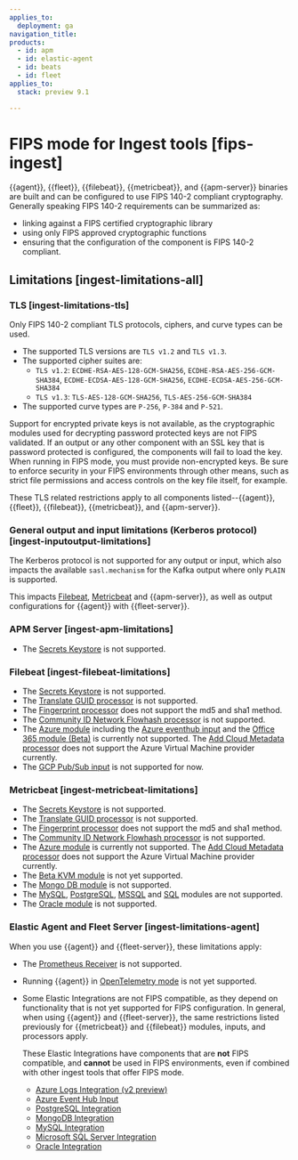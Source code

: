 ```yaml
---
applies_to:
  deployment: ga
navigation_title: 
products:
  - id: apm
  - id: elastic-agent
  - id: beats
  - id: fleet
applies_to:
  stack: preview 9.1

---
```


# FIPS mode for Ingest tools [fips-ingest]

{{agent}}, {{fleet}}, {{filebeat}}, {{metricbeat}}, and {{apm-server}} binaries are built and can be configured to use FIPS 140-2 compliant cryptography.
Generally speaking FIPS 140-2 requirements can be summarized as:
- linking against a FIPS certified cryptographic library
- using only FIPS approved cryptographic functions
- ensuring that the configuration of the component is FIPS 140-2 compliant.


## Limitations [ingest-limitations-all]

### TLS [ingest-limitations-tls]

Only FIPS 140-2 compliant TLS protocols, ciphers, and curve types can be used. 
* The supported TLS versions are `TLS v1.2` and `TLS v1.3`. 
* The supported cipher suites are:
  * `TLS v1.2`: `ECDHE-RSA-AES-128-GCM-SHA256`, `ECDHE-RSA-AES-256-GCM-SHA384`, `ECDHE-ECDSA-AES-128-GCM-SHA256`, `ECDHE-ECDSA-AES-256-GCM-SHA384`
  * `TLS v1.3`: `TLS-AES-128-GCM-SHA256`, `TLS-AES-256-GCM-SHA384`
* The supported curve types are `P-256`, `P-384` and `P-521`.

Support for encrypted private keys is not available, as the cryptographic modules used for decrypting password protected keys are not FIPS validated. If an output or any other component with an SSL key that is password protected is configured, the components will fail to load the key. When running in FIPS mode, you must provide non-encrypted keys.
Be sure to enforce security in your FIPS environments through other means, such as strict file permissions and access controls on the key file itself, for example. 

These TLS related restrictions apply to all components listed--{{agent}}, {{fleet}}, {{filebeat}}, {{metricbeat}}, and {{apm-server}}. 

### General output and input limitations (Kerberos protocol) [ingest-inputoutput-limitations]

The Kerberos protocol is not supported for any output or input, which also impacts the available `sasl.mechanism` for the Kafka output where only `PLAIN` is supported. 

This impacts [Filebeat](beats://reference/filebeat/configuration-kerberos.md), [Metricbeat](beats://reference/metricbeat/configuration-kerberos.md) and {{apm-server}}, as well as output configurations for {{agent}} with {{fleet-server}}. 


### APM Server [ingest-apm-limitations]

* The [Secrets Keystore](/solutions/observability/apm/secrets-keystore-for-secure-settings.md) is not supported. 

### Filebeat [ingest-filebeat-limitations]

* The [Secrets Keystore](beats://reference/filebeat/keystore.md) is not supported. 
* The [Translate GUID processor](beats://reference/filebeat/processor-translate-guid.md) is not supported.
* The [Fingerprint processor](beats://reference/filebeat/fingerprint.md) does not support the md5 and sha1 method. 
* The [Community ID Network Flowhash processor](beats://reference/filebeat/community-id.md) is not supported. 
* The [Azure module](beats://reference/filebeat/filebeat-module-azure.md) including the [Azure eventhub input](beats://reference/filebeat/filebeat-input-azure-eventhub.md) and the [Office 365 module (Beta)](beats://reference/filebeat/filebeat-module-o365.md) is currently not supported. The [Add Cloud Metadata processor](beats://reference/filebeat/add-cloud-metadata.md) does not support the Azure Virtual Machine provider currently. 
* The [GCP Pub/Sub input](beats://reference/filebeat/filebeat-input-gcp-pubsub.md) is not supported for now. 

### Metricbeat [ingest-metricbeat-limitations]

* The [Secrets Keystore](beats://reference/metricbeat/keystore.md) is not supported. 
* The [Translate GUID processor](beats://reference/metricbeat/processor-translate-guid.md) is not supported.
* The [Fingerprint processor](beats://reference/metricbeat/fingerprint.md) does not support the md5 and sha1 method. 
* The [Community ID Network Flowhash processor](beats://reference/metricbeat/community-id.md) is not supported. 
* The [Azure module](beats://reference/metricbeat/metricbeat-module-azure.md) is currently not supported. The [Add Cloud Metadata processor](beats://reference/metricbeat/add-cloud-metadata.md) does not support the Azure Virtual Machine provider currently. 
* The [Beta KVM module](beats://reference/metricbeat/metricbeat-module-kvm.md) is not yet supported.
* The [Mongo DB module](beats://reference/metricbeat/metricbeat-module-mongodb.md) is not supported. 
* The [MySQL](beats://reference/metricbeat/metricbeat-module-mysql.md), [PostgreSQL](beats://reference/metricbeat/metricbeat-module-postgresql.md), [MSSQL](beats://reference/metricbeat/metricbeat-module-mssql.md) and [SQL](beats://reference/metricbeat/metricbeat-module-sql.md) modules are not supported. 
* The [Oracle module](beats://reference/metricbeat/metricbeat-module-oracle.md) is not supported. 

### Elastic Agent and Fleet Server [ingest-limitations-agent]

When you use {{agent}} and {{fleet-server}}, these limitations apply:
* The [Prometheus Receiver](https://www.elastic.co/docs/reference/integrations/prometheus) is not supported. 
* Running {{agent}} in [OpenTelemetry mode](https://github.com/elastic/elastic-agent/blob/main/internal/pkg/otel/README.md) is not yet supported. 
* Some Elastic Integrations are not FIPS compatible, as they depend on functionality that is not yet supported for FIPS configuration. In general, when using {{agent}} and {{fleet-server}}, the same restrictions listed previously for {{metricbeat}} and {{filebeat}} modules, inputs, and processors apply.

  These Elastic Integrations have components that are **not** FIPS compatible, and **cannot** be used in FIPS environments, even if combined with other ingest tools that offer FIPS mode. 

  - [Azure Logs Integration (v2 preview)](integration-docs://reference/azure/events.md)
  - [Azure Event Hub Input](integration-docs://reference/azure/eventhub.md)
  - [PostgreSQL Integration](integration-docs://reference/postgresql.md)
  - [MongoDB Integration](integration-docs://reference/mongodb.md)
  - [MySQL Integration](integration-docs://reference/mysql.md)
  - [Microsoft SQL Server Integration](integration-docs://reference/microsoft_sqlserver.md)
  - [Oracle Integration](integration-docs://reference/oracle.md)
